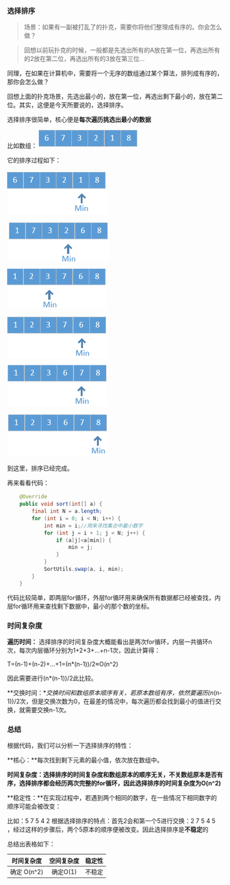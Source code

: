### 选择排序

>  场景：如果有一副被打乱了的扑克，需要你将他们整理成有序的。你会怎么做？

>  回想以前玩扑克的时候，一般都是先选出所有的A放在第一位，再选出所有的2放在第二位，再选出所有的3放在第三位...

同理，在如果在计算机中，需要将一个无序的数组通过某个算法，排列成有序的，那你会怎么做？

回想上面的扑克场景，先选出最小的，放在第一位，再选出剩下最小的，放在第二位。其实，这便是今天所要说的，选择排序。

选择排序很简单，核心便是**每次遍历挑选出最小的数据**

比如数组：                                                 ![image](./image/pick/title.png)

它的排序过程如下：

![image](./image/pick/first.png)

![image](./image/pick/sec.png)

![image](./image/pick/thr.png)

![image](./image/pick/for.png)

![image](./image/pick/fif.png)

![image](./image/pick/six.png)

到这里，排序已经完成。

再来看看代码：

```java
    @Override
    public void sort(int[] a) {
        final int N = a.length;
        for (int i = 0; i < N; i++) {
            int min = i;//用来寻找集合中最小数字
            for (int j = i + 1; j < N; j++) {
                if (a[j]<a[min]) {
                    min = j;
                }
            }
            SortUtils.swap(a, i, min);
        }
    }

```

代码比较简单，即两层for循环，外层for循环用来确保所有数据都已经被查找，内层for循环用来查找剩下数据中，最小的那个数的坐标。

### 时间复杂度

**遍历时间：** 选择排序的时间复杂度大概能看出是两次for循环，内层一共循环n次，每次内层循环分别为1+2+3+...+n-1次，因此计算得：

T=(n-1)+(n-2)+...+1=(n*(n-1))/2≈O(n^2)

因此需要进行(n*(n-1))/2此比较。

**交换时间：**交换时间和数组原本顺序有关，若原本数组有序，依然要遍历(n*(n-1))/2次，但是交换次数为0，在最差的情况中，每次遍历都会找到最小的值进行交换，就需要交换n-1次。

### 总结

根据代码，我们可以分析一下选择排序的特性：

**核心：**每次找到剩下元素的最小值，依次放在数组中。

**时间复杂度：**选择排序的时间复杂度和数组原本的顺序无关，不关数组原本是否有序，选择排序都会经历两次完整的for循环，因此选择排序的时间复杂度为**O(n^2)**

**稳定性：**在实现过程中，若遇到两个相同的数字，在一些情况下相同数字的顺序可能会被改变：

比如：5 7 5 4 2 根据选择排序的特点：首先2会和第一个5进行交换：2 7 5 4 5 ，经过这样的步骤后，两个5原本的顺序便被改变。因此选择排序是**不稳定**的 

总结出表格如下：

| 时间复杂度  | 空间复杂度 | 稳定性 |
| :---------: | :--------: | :----: |
| 确定 O(n^2) |  确定O(1)  | 不稳定 |













